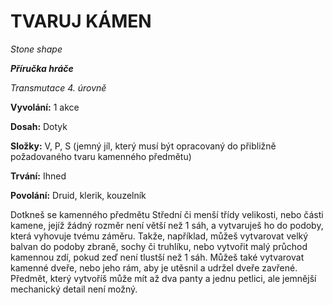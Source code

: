 # TVARUJ KÁMEN

*Stone shape*

***Příručka hráče***

*Transmutace 4. úrovně*

**Vyvolání:** 1 akce

**Dosah:** Dotyk

**Složky:** V, P, S (jemný jíl, který musí být opracovaný do přibližně požadovaného tvaru kamenného předmětu)

**Trvání:** Ihned

**Povolání:** Druid, klerik, kouzelník

Dotkneš se kamenného předmětu Střední či menší třídy velikosti, nebo části kamene, jejíž žádný rozměr není větší než 1 sáh, a vytvaruješ ho do podoby, která vyhovuje tvému záměru. Takže, například, můžeš vytvarovat velký balvan do podoby zbraně, sochy či truhlíku, nebo vytvořit malý průchod kamennou zdí, pokud zeď není tlustší než 1 sáh. Můžeš také vytvarovat kamenné dveře, nebo jeho rám, aby je utěsnil a udržel dveře zavřené. Předmět, který vytvoříš může mít až dva panty a jednu petlici, ale jemnější mechanický detail není možný.
